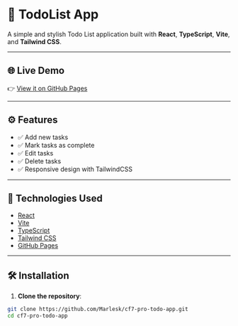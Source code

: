 # 📝 TodoList App

A simple and stylish Todo List application built with **React**, **TypeScript**, **Vite**, and **Tailwind CSS**.

---

## 🌐 Live Demo

👉 [View it on GitHub Pages](https://maria-leska.github.io/cf7-pro-todo-app/)

---

## ⚙️ Features

- ✅ Add new tasks
- ✅ Mark tasks as complete
- ✅ Edit tasks
- ✅ Delete tasks
- ✅ Responsive design with TailwindCSS

---

## 🚀 Technologies Used

- [React](https://reactjs.org/)
- [Vite](https://vitejs.dev/)
- [TypeScript](https://www.typescriptlang.org/)
- [Tailwind CSS](https://tailwindcss.com/)
- [GitHub Pages](https://pages.github.com/)

---

## 🛠️ Installation

1. **Clone the repository**:

```bash
git clone https://github.com/Marlesk/cf7-pro-todo-app.git
cd cf7-pro-todo-app
